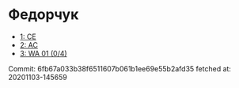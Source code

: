 # Федорчук
- [1: CE](1.md)
- [2: AC](2.md)
- [3: WA 01 (0/4)](3.md)

Commit: 6fb67a033b38f6511607b061b1ee69e55b2afd35
 fetched at: 20201103-145659
